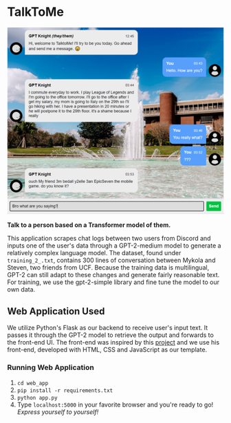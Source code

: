 
# TalkToMe

<p align="center">
  <img src="resources/screenshot1.png" alt="Sublime's custom image"/>
</p>

__Talk to a person based on a Transformer model of them.__

This application scrapes chat logs between two users from Discord and inputs one of the user's data through a GPT-2-medium model to generate a relatively complex language model. The dataset, found under ```training_2_.txt```, contains 300 lines of conversation between Mykola and Steven, two friends from UCF. Because the training data is multilingual, GPT-2 can still adapt to these changes and generate fairly reasonable text. For training, we use the gpt-2-simple library and fine tune the model to our own data. 

## Web Application Used
We utilize Python's Flask as our backend to receive user's input text. It passes it through the GPT-2 model to retrieve the output and forwards to the front-end UI. The front-end was inspired by this [project](https://github.com/huzaifsayed/coronabot-chatterbot) and we use his front-end, developed with HTML, CSS and JavaScript as our template. 

### Running Web Application
1. `cd web_app`
2. `pip install -r requirements.txt`
3. `python app.py`
4. Type `localhost:5000` in your favorite browser and you're ready to go! _Express yourself to yourself!_
